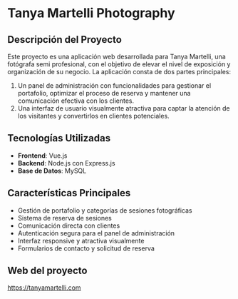 # Tanya Martelli Photography

## Descripción del Proyecto

Este proyecto es una aplicación web desarrollada para Tanya Martelli, una fotógrafa semi profesional, con el objetivo de elevar el nivel de exposición y organización de su negocio. La aplicación consta de dos partes principales:

1. Un panel de administración con funcionalidades para gestionar el portafolio, optimizar el proceso de reserva y mantener una comunicación efectiva con los clientes.
2. Una interfaz de usuario visualmente atractiva para captar la atención de los visitantes y convertirlos en clientes potenciales.

## Tecnologías Utilizadas

- **Frontend**: Vue.js
- **Backend**: Node.js con Express.js
- **Base de Datos**: MySQL

## Características Principales

- Gestión de portafolio y categorías de sesiones fotográficas
- Sistema de reserva de sesiones
- Comunicación directa con clientes
- Autenticación segura para el panel de administración
- Interfaz responsive y atractiva visualmente
- Formularios de contacto y solicitud de reserva

## Web del proyecto

https://tanyamartelli.com